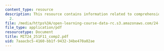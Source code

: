 ```yaml
---
content_type: resource
description: This resource contains information related to comprehension exercise
  2.
file: /media/https%3A/open-learning-course-data-rc.s3.amazonaws.com/24-251-introduction-to-philosophy-of-language-fall-2011/7aaacbc54160bb1f943234be470a02ae_MIT24_251F11_comp2.pdf
file_type: application/pdf
resourcetype: Document
title: MIT24_251F11_comp2.pdf
uid: 7aaacbc5-4160-bb1f-9432-34be470a02ae
---
```

